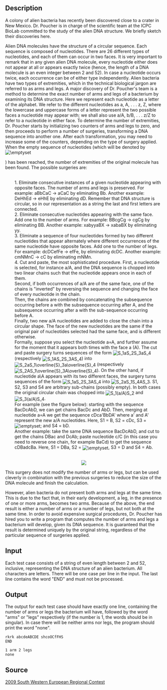 <h2>Description</h2><p>A colony of alien bacteria has recently been discovered close to a crater in New Mexico. Dr. Poucher is in charge of the scientific team at the ICPC BioLab committed to the study of the alien DNA structure. We briefly sketch their discoveries here.
</p>Alien DNA molecules have the structure of a circular sequence. Each sequence is composed of nucleotides. There are 26 different types of nucleotides, and each of them can occur in two faces. It is very important to remark that in any given alien DNA molecule, every nucleotide either does not appear at all or appears exactly twice (hence, the length of a DNA molecule is an even integer between 2 and 52). In case a nucleotide occurs twice, each occurrence can be of either type independently. Alien bacteria have two types of extremities, which in the technical biological jargon are referred to as arms and legs. A major discovery of Dr. Poucher's team is a method to determine the exact number of arms and legs of a bacterium by examining its DNA structure.
Here we represent each nucleotide as a letter of the alphabet. We refer to the different nucleotides as a, A, . . . z, Z, where the lowercase and uppercase forms of a letter represent the two possible faces a nucleotide may appear with; we shall also use a/A, b/B, . . . z/Z to refer to a nucleotide in either face. To determine the number of extremities, Dr. Poucher starts by initializing two counters of arms and legs to zero, and then proceeds to perform a number of surgeries, transforming a DNA sequence into another one. After each transformation, you may need to increase some of the counters, depending on the type of surgery applied. When the empty sequence of nucleotides (which will be denoted by <img src="formula?tex=%5Cemptyset" alt="\emptyset" align="absmiddle"><p>) has been reached, the number of extremities of the original molecule has been found. The possible surgeries are:
</p><p style="padding-left: 30px">
<br>1. Eliminate consecutive instances of a given nucleotide appearing with opposite faces. The number of arms and legs is preserved. For example: aBbCaC -&gt; aCaC by eliminating Bb. Another example: DeHhEd -&gt; eHhE by eliminating dD. Remember that DNA structure is circular, so in our representation as a string the last and first letters are connected.
<br>2. Eliminate consecutive nucleotides appearing with the same face. Add one to the number of arms. For example: BBcgCg -&gt; cgCg by eliminating BB. Another example: xabyyaBX -&gt; xabaBX by eliminating yy.
<br>3. Eliminate a sequence of four nucleotides formed by two different nucleotides that appear alternately where different occurrences of the same nucleotide have opposite faces. Add one to the number of legs. For example: dcDCefFe -&gt; efFe, by eliminating dcDC. Another example: cmNMnC -&gt; cC by eliminating mNMn.
<br>4. Cut and paste, the most sophisticated procedure. First, a nucleotide is selected, for instance a/A, and the DNA sequence is chopped into two linear chains such that the nucleotide appears once in each of them.
<br>Second, if both occurrences of a/A are of the same face, one of the chains is "inverted" by reversing the sequence and changing the face of every nucleotide in the chain.
<br>Then, the chains are combined by concatenating the subsequence occurring before a with the subsequence occurring after A, and the subsequence occurring after a with the sub-sequence occurring before A.
<br>Finally, two new a/A nucleotides are added to close the chain into a circular shape. The face of the new nucleotides are the same if the original pair of nucleotides selected had the same face, and is different otherwise.
<br>Formally, suppose you select the nucleotide a=A, and further assume for the moment that it appears both times with the face a (A). The cut and paste surgery turns sequences of the form <img src="formula?tex=S_1aS_2S_3aS_4" alt="S_1aS_2S_3aS_4" align="absmiddle"> (respectively <img src="formula?tex=S_1AS_2S_3AS_4" alt="S_1AS_2S_3AS_4" align="absmiddle">) into <img src="formula?tex=S_2aS_1%5Coverline%7BS%7D_3a%5Coverline%7BS%7D_4" alt="S_2aS_1\overline{S}_3a\overline{S}_4" align="absmiddle"> (respectively <img src="formula?tex=S_2AS_1%5Coverline%7BS%7D_3A%5Coverline%7BS%7D_4" alt="S_2AS_1\overline{S}_3A\overline{S}_4" align="absmiddle">). On the other hand, if nucleotide a\A appears with its two different faces, the surgery turns sequences of the form <img src="formula?tex=S_1aS_2S_3AS_4" alt="S_1aS_2S_3AS_4" align="absmiddle"> into <img src="formula?tex=S_2aS_1S_4AS_3" alt="S_2aS_1S_4AS_3" align="absmiddle">. S1, S2, S3 and S4 are arbitrary sub-chains (possibly empty). In both cases the original circular chain was chopped into <img src="formula?tex=S_1%28a%2FA%29S_2" alt="S_1(a/A)S_2" align="absmiddle"> and <img src="formula?tex=S_3%28a%2FA%29S_4" alt="S_3(a/A)S_4" align="absmiddle">.
<br>For example (see the figure below): starting with the sequence BacDcAbD, we can get chains BacDc and AbD. Then, merging at nucleotide a=A we get the sequence cDca'BbDA' where a' and A' represent the new a/A nucleotides. Here, S1 = B, S2 = cDc, S3 = <img src="formula?tex=%5Cemptyset" alt="\emptyset" align="absmiddle">; and S4 = bD.
<br>Another example: take the same DNA sequence BacDcAbD, and cut to get the chains DBac and DcAb; paste nucleotide c/C (in this case you need to reverse one chain, for example BaCd) to get the sequence cDBadcBa. Here, S1 = DBa, S2 = <img src="formula?tex=%5Cemptyset" alt="\emptyset" align="absmiddle">, S3 = D and S4 = Ab.
<br>
<br></p><center><img src="images/3877_1.png"></center><p>
</p>This surgery does not modify the number of arms or legs, but can be used cleverly in combination with the previous surgeries to reduce the size of the DNA molecule and finish the calculation.

However, alien bacteria do not present both arms and legs at the same time. This is due to the fact that, in their early development, a leg, in the presence of one or more arms, becomes two arms. Because of the above, the end result is either a number of arms or a number of legs, but not both at the same time. In order to avoid expensive surgical procedures, Dr. Poucher has hired you to write a program that computes the number of arms and legs a bacterium will develop, given its DNA sequence. It is guaranteed that the result is determined uniquely by the original string, regardless of the particular sequence of surgeries applied.<h2>Input</h2><p>Each test case consists of a string of even length between 2 and 52, inclusive, representing the DNA structure of an alien bacterium. All characters are letters. There will be one case per line in the input. The last line contains the word "END" and must not be processed.</p><h2>Output</h2><p>The output for each test case should have exactly one line, containing the number of arms or legs the bacterium will have, followed by the word "arms" or "legs" respectively (if the number is 1, the words should be in singular). In case there will be neither arms nor legs, the program should print the word "none".</p><pre><code class="language-input1">rkrk
abcdeABCDE
shcoOCfFHS
END</code></pre><pre><code class="language-output1">1 arm
2 legs
none</code></pre><h2>Source</h2><a href="searchproblem?field=source&amp;key=2009+South+Western+European+Regional+Contest">2009 South Western European Regional Contest</a>